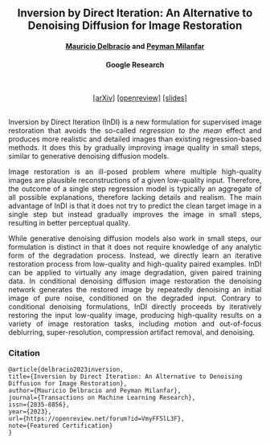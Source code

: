<div align="center">
<h2>Inversion by Direct Iteration: An Alternative to Denoising Diffusion for Image Restoration</h2>

<h4><a href="https://mdelbra.github.io/">Mauricio Delbracio</a> and <a href="http://milanfar.org">Peyman Milanfar</a></h4>

<h4>Google Research</h4><br>

&nbsp;&nbsp;&nbsp;&nbsp;
<a href="https://arxiv.org/abs/2303.11435">[arXiv]</a>
<a href="https://openreview.net/forum?id=VmyFF5lL3F">[openreview]</a>
<a href="https://docs.google.com/presentation/d/1i2h65EFn_pvAe3Jk1a7_bsx4z1enxmPcZtziE2ytOnc/edit?resourcekey=0-6onZxKGPM6obo1uVkH-pQQ#slide=id.g209adefda4f_2_4905">[slides]</a><br><br>

</div>

<p align="justify">
Inversion by Direct Iteration (InDI) is a new formulation for supervised image restoration that avoids the so-called <em>regression to the mean</em> effect and produces more realistic and detailed images than existing regression-based methods. It does this by gradually improving image quality in small steps, similar to generative denoising diffusion models.
</p>

<p align="justify">
Image restoration is an ill-posed problem where multiple high-quality images are plausible reconstructions of a given low-quality input. Therefore, the outcome of a single step regression model is typically  an aggregate of all possible explanations, therefore lacking details and realism. The main advantage of InDI is that it does not try to predict the clean target image in a single step but instead gradually improves the image in small steps, resulting in better perceptual quality.
</p>

<p align="justify">
While generative denoising diffusion models also work in small steps, our formulation is distinct in that it does not require knowledge of any analytic form of the degradation process. Instead, we directly learn an iterative restoration process from low-quality and high-quality paired examples. InDI can be applied to virtually any image degradation, given paired training data. In conditional denoising diffusion image restoration the denoising network generates the restored image by repeatedly denoising an initial image of pure noise, conditioned on the degraded input. Contrary to conditional denoising formulations, InDI directly proceeds by iteratively restoring the input low-quality image, producing high-quality results on a variety of image restoration tasks, including motion and out-of-focus deblurring, super-resolution, compression artifact removal, and denoising.
</p>


### Citation

```
@article{delbracio2023inversion,
title={Inversion by Direct Iteration: An Alternative to Denoising Diffusion for Image Restoration},
author={Mauricio Delbracio and Peyman Milanfar},
journal={Transactions on Machine Learning Research},
issn={2835-8856},
year={2023},
url={https://openreview.net/forum?id=VmyFF5lL3F},
note={Featured Certification}
}
```
